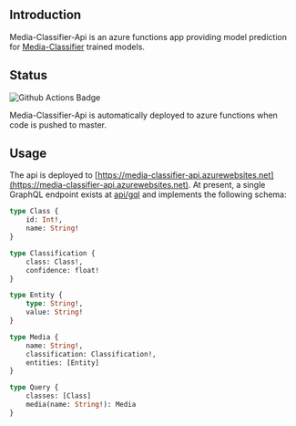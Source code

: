 ## Introduction
Media-Classifier-Api is an azure functions app providing model prediction for [Media-Classifier](https://github.com/allanwright/media-classifier) trained models.

## Status
![Github Actions Badge](https://github.com/allanwright/media-classifier-api/workflows/azure%20functions/badge.svg)

Media-Classifier-Api is automatically deployed to azure functions when code is pushed to master.

## Usage
The api is deployed to [https://media-classifier-api.azurewebsites.net](https://media-classifier-api.azurewebsites.net). At present, a single GraphQL endpoint exists at [api/gql](https://media-classifier-api.azurewebsites.net) and implements the following schema:

```graphql
type Class {
    id: Int!,
    name: String!
}

type Classification {
    class: Class!,
    confidence: float!
}

type Entity {
    type: String!,
    value: String!
}

type Media {
    name: String!,
    classification: Classification!,
    entities: [Entity]
}

type Query {
    classes: [Class]
    media(name: String!): Media
}
```